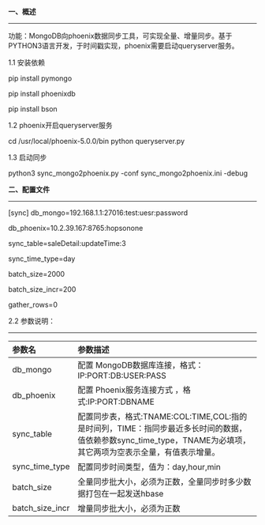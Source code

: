 

**一、概述**

------------


   功能：MongoDB向phoenix数据同步工具，可实现全量、增量同步。基于PYTHON3语言开发，于时间戳实现，phoenix需要启动queryserver服务。

   1.1 安装依赖

   pip install pymongo

   pip install phoenixdb

   pip install bson


   1.2 phoenix开启queryserver服务

   cd /usr/local/phoenix-5.0.0/bin
   python queryserver.py


   1.3 启动同步

   python3 sync_mongo2phoenix.py -conf sync_mongo2phoenix.ini -debug

**二、配置文件**

------------
[sync]
db_mongo=192.168.1.1:27016:test:uesr:password

db_phoenix=10.2.39.167:8765:hopsonone

sync_table=saleDetail:updateTime:3

sync_time_type=day

batch_size=2000

batch_size_incr=200

gather_rows=0


 2.2 参数说明：

------------

|  参数名	 |参数描述   |
| :------------ | :------------ |
| db_mongo |  配置 MongoDB数据库连接，格式：IP:PORT:DB:USER:PASS |
| db_phoenix  | 配置 Phoenix服务连接方式 ，格式:IP:PORT:DBNAME  |
| sync_table  | 配置同步表，格式:TNAME:COL:TIME,COL:指的是时间列，TIME：指同步最近多长时间的数据，值依赖参数sync_time_type，TNAME为必填项，其它两项为空表示全量，有值表示增量。  |
| sync_time_type  |配置同步时间类型，值为：day,hour,min   |
| batch_size  |全量同步批大小，必须为正数，全量同步时多少数据打包在一起发送hbase   |
| batch_size_incr  | 增量同步批大小，必须为正数  |

